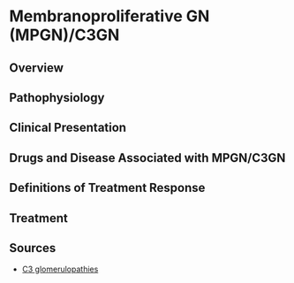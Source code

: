 # **Membranoproliferative GN (MPGN)/C3GN**
## **Overview**
## **Pathophysiology**
## **Clinical Presentation**
## **Drugs and Disease Associated with MPGN/C3GN**
## **Definitions of Treatment Response**
## **Treatment**
## **Sources**
 * [C3 glomerulopathies](https://pmc.ncbi.nlm.nih.gov/articles/PMC10704907/)

